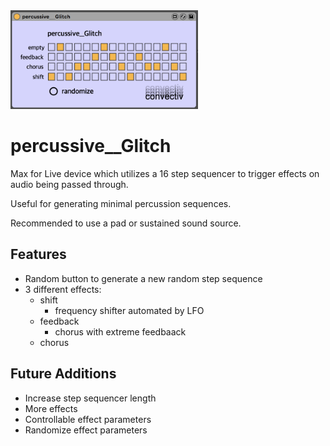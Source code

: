 <img src="./screen.png" width=300/>

# percussive__Glitch

Max for Live device which utilizes a 16 step sequencer to trigger effects on audio being passed through.

Useful for generating minimal percussion sequences.

Recommended to use a pad or sustained sound source.

## Features

- Random button to generate a new random step sequence
- 3 different effects:
  - shift
    - frequency shifter automated by LFO
  - feedback
    - chorus with extreme feedbaack
  - chorus


## Future Additions

- Increase step sequencer length
- More effects
- Controllable effect parameters
- Randomize effect parameters